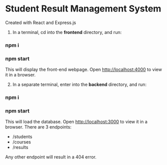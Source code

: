 # Student Result Management System

Created with React and Express.js



1. In a terminal, cd into the **frontend** directory, and run:

### npm i
### npm start

This will display the front-end webpage.
Open [http://localhost:4000](http://localhost:4000) to view it in a browser.

2. In a separate terminal, enter into the **backend** directory, and run:

### npm i
### npm start

This will load the database.
Open [http://localhost:3000](http://loaclhost:3000) to view it in a browser.
There are 3 endpoints:
- /students
- /courses
- /results

Any other endpoint will result in a 404 error.
